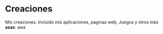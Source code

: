 # Creaciones
Mis creaciones. Incluido mis aplicaciones, paginas web, Juegos y otros más
**asas**: awa
